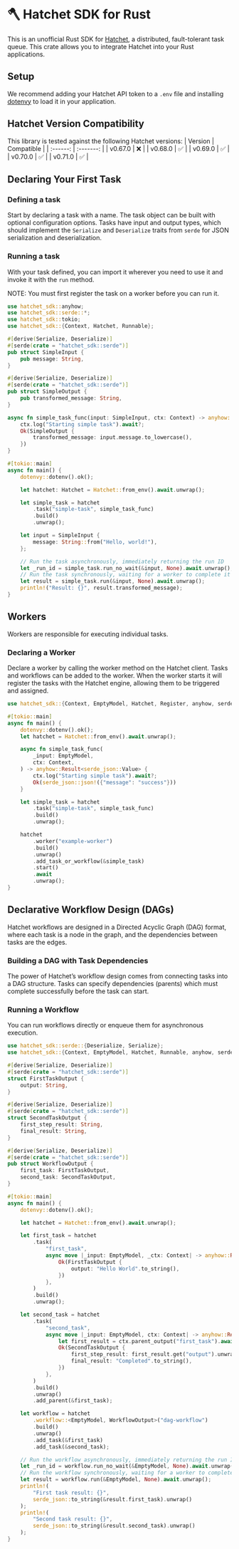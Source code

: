  # 🪓 Hatchet SDK for Rust

This is an unofficial Rust SDK for [Hatchet](https://hatchet.run), a distributed, fault-tolerant task queue.
This crate allows you to integrate Hatchet into your Rust applications.
## Setup
We recommend adding your Hatchet API token to a `.env` file and installing [dotenvy](https://crates.io/crates/dotenvy) to load it in your application.
## Hatchet Version Compatibility
This library is tested against the following Hatchet versions:
| Version    | Compatible |
| :------: | :-------: |
| v0.67.0  | ❌ |
| v0.68.0  | ✅ |
| v0.69.0  | ✅ |
| v0.70.0  | ✅ |
| v0.71.0  | ✅ |

## Declaring Your First Task
### Defining a task
Start by declaring a task with a name. The task object can be built with optional configuration options.
Tasks have input and output types, which should implement the `Serialize` and `Deserialize` traits from `serde` for JSON serialization and deserialization.

### Running a task
With your task defined, you can import it wherever you need to use it and invoke it with the `run` method.
<div class="warning">NOTE: You must first register the task on a worker before you can run it.</div>

```rust no_run
use hatchet_sdk::anyhow;
use hatchet_sdk::serde::*;
use hatchet_sdk::tokio;
use hatchet_sdk::{Context, Hatchet, Runnable};

#[derive(Serialize, Deserialize)]
#[serde(crate = "hatchet_sdk::serde")]
pub struct SimpleInput {
    pub message: String,
}

#[derive(Serialize, Deserialize)]
#[serde(crate = "hatchet_sdk::serde")]
pub struct SimpleOutput {
    pub transformed_message: String,
}

async fn simple_task_func(input: SimpleInput, ctx: Context) -> anyhow::Result<SimpleOutput> {
    ctx.log("Starting simple task").await?;
    Ok(SimpleOutput {
        transformed_message: input.message.to_lowercase(),
    })
}

#[tokio::main]
async fn main() {
    dotenvy::dotenv().ok();

    let hatchet: Hatchet = Hatchet::from_env().await.unwrap();

    let simple_task = hatchet
        .task("simple-task", simple_task_func)
        .build()
        .unwrap();

    let input = SimpleInput {
        message: String::from("Hello, world!"),
    };

    // Run the task asynchronously, immediately returning the run ID
    let _run_id = simple_task.run_no_wait(&input, None).await.unwrap();
    // Run the task synchronously, waiting for a worker to complete it and return the result
    let result = simple_task.run(&input, None).await.unwrap();
    println!("Result: {}", result.transformed_message);
}

```
## Workers
Workers are responsible for executing individual tasks.
### Declaring a Worker
Declare a worker by calling the worker method on the Hatchet client. Tasks and workflows can be added to the worker. When the worker starts
it will register the tasks with the Hatchet engine, allowing them to be triggered and assigned.
```rust no_run
use hatchet_sdk::{Context, EmptyModel, Hatchet, Register, anyhow, serde_json, tokio};

#[tokio::main]
async fn main() {
    dotenvy::dotenv().ok();
    let hatchet = Hatchet::from_env().await.unwrap();

    async fn simple_task_func(
        _input: EmptyModel,
        ctx: Context,
    ) -> anyhow::Result<serde_json::Value> {
        ctx.log("Starting simple task").await?;
        Ok(serde_json::json!({"message": "success"}))
    }

    let simple_task = hatchet
        .task("simple-task", simple_task_func)
        .build()
        .unwrap();

    hatchet
        .worker("example-worker")
        .build()
        .unwrap()
        .add_task_or_workflow(&simple_task)
        .start()
        .await
        .unwrap();
}
```
## Declarative Workflow Design (DAGs)
Hatchet workflows are designed in a Directed Acyclic Graph (DAG) format,
where each task is a node in the graph, and the dependencies between tasks are the edges.
### Building a DAG with Task Dependencies
The power of Hatchet’s workflow design comes from connecting tasks into a DAG structure.
Tasks can specify dependencies (parents) which must complete successfully before the task can start.
### Running a Workflow
You can run workflows directly or enqueue them for asynchronous execution.
```rust no_run
use hatchet_sdk::serde::{Deserialize, Serialize};
use hatchet_sdk::{Context, EmptyModel, Hatchet, Runnable, anyhow, serde_json, tokio};

#[derive(Serialize, Deserialize)]
#[serde(crate = "hatchet_sdk::serde")]
struct FirstTaskOutput {
    output: String,
}

#[derive(Serialize, Deserialize)]
#[serde(crate = "hatchet_sdk::serde")]
struct SecondTaskOutput {
    first_step_result: String,
    final_result: String,
}

#[derive(Serialize, Deserialize)]
#[serde(crate = "hatchet_sdk::serde")]
pub struct WorkflowOutput {
    first_task: FirstTaskOutput,
    second_task: SecondTaskOutput,
}

#[tokio::main]
async fn main() {
    dotenvy::dotenv().ok();

    let hatchet = Hatchet::from_env().await.unwrap();

    let first_task = hatchet
        .task(
            "first_task",
            async move |_input: EmptyModel, _ctx: Context| -> anyhow::Result<FirstTaskOutput> {
                Ok(FirstTaskOutput {
                    output: "Hello World".to_string(),
                })
            },
        )
        .build()
        .unwrap();

    let second_task = hatchet
        .task(
            "second_task",
            async move |_input: EmptyModel, ctx: Context| -> anyhow::Result<SecondTaskOutput> {
                let first_result = ctx.parent_output("first_task").await?;
                Ok(SecondTaskOutput {
                    first_step_result: first_result.get("output").unwrap().to_string(),
                    final_result: "Completed".to_string(),
                })
            },
        )
        .build()
        .unwrap()
        .add_parent(&first_task);

    let workflow = hatchet
        .workflow::<EmptyModel, WorkflowOutput>("dag-workflow")
        .build()
        .unwrap()
        .add_task(&first_task)
        .add_task(&second_task);

    // Run the workflow asynchronously, immediately returning the run ID
    let _run_id = workflow.run_no_wait(&EmptyModel, None).await.unwrap();
    // Run the workflow synchronously, waiting for a worker to complete it and return the result
    let result = workflow.run(&EmptyModel, None).await.unwrap();
    println!(
        "First task result: {}",
        serde_json::to_string(&result.first_task).unwrap()
    );
    println!(
        "Second task result: {}",
        serde_json::to_string(&result.second_task).unwrap()
    );
}
```

